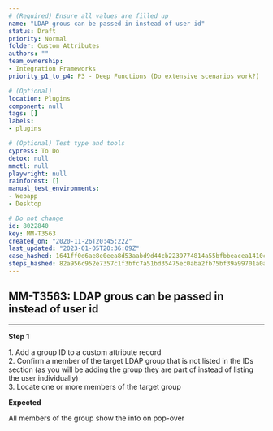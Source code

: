 ```yaml
---
# (Required) Ensure all values are filled up
name: "LDAP grous can be passed in instead of user id"
status: Draft
priority: Normal
folder: Custom Attributes
authors: ""
team_ownership: 
- Integration Frameworks
priority_p1_to_p4: P3 - Deep Functions (Do extensive scenarios work?)

# (Optional)
location: Plugins
component: null
tags: []
labels: 
- plugins

# (Optional) Test type and tools
cypress: To Do
detox: null
mmctl: null
playwright: null
rainforest: []
manual_test_environments: 
- Webapp
- Desktop

# Do not change
id: 8022840
key: MM-T3563
created_on: "2020-11-26T20:45:22Z"
last_updated: "2023-01-05T20:36:09Z"
case_hashed: 1641ff0d6ae8e0eea8d53aabd9d44cb2239774814a55bfbbeacea1410c8f5962106eb0041ebde0d2d5a137f9796980c4
steps_hashed: 82a956c952e7357c1f3bfc7a51bd35475ec0aba2fb75bf39a99701a0ac5c3e8a77c7cafd7378a88662060690fe192545
---
```


<!-- (Auto-generated) Based on frontmatter's "key" and "name" -->

## MM-T3563: LDAP grous can be passed in instead of user id

---

**Step 1**

1\. Add a group ID to a custom attribute record\
2\. Confirm a member of the target LDAP group that is not listed in the IDs section (as you will be adding the group they are part of instead of listing the user individually)\
3\. Locate one or more members of the target group

**Expected**

All members of the group show the info on pop-over
